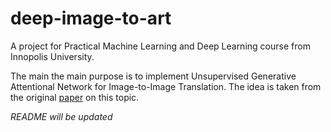 # deep-image-to-art
A project for Practical Machine Learning and Deep Learning course from Innopolis University. 

The main the main purpose is to implement Unsupervised Generative Attentional Network for Image-to-Image Translation. The idea is taken from the original [paper](https://arxiv.org/pdf/1907.10830.pdf) on this topic.

*README will be updated*
